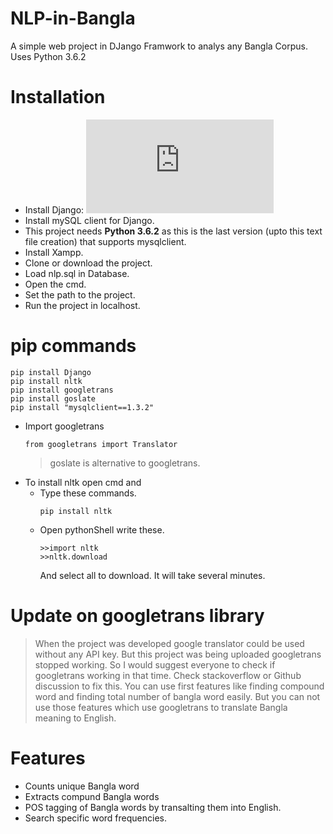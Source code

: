 # NLP-in-Bangla
A simple web project in DJango Framwork to analys any Bangla Corpus. Uses Python 3.6.2

# Installation
  - Install Django: ![Django Installation Guide](https://github.com/Yunus0or1/Guidelines-How_TO/blob/master/How%20to%20use%20Django%20Framework.txt)
  - Install mySQL client for Django.
  - This project needs **Python 3.6.2** as this is the last version (upto this text file creation) that supports mysqlclient.
  - Install Xampp.
  - Clone or download the project.
  - Load nlp.sql in Database.
  - Open the cmd.
  - Set the path to the project.
  - Run the project in localhost.
  
# pip commands
  ```
  pip install Django
  pip install nltk
  pip install googletrans
  pip install goslate
  pip install "mysqlclient==1.3.2"
  ```
  - Import googletrans
    ```
    from googletrans import Translator
    ```
    > goslate is alternative to googletrans.
  - To install nltk open cmd and
    - Type these commands. 
      ```
      pip install nltk 
      ```
    - Open pythonShell write these. 
      ```
      >>import nltk 
      >>nltk.download
      ```
      And select all to download. It will take several minutes. 

  
# Update on googletrans library
>When the project was developed google translator could be used without any API key.  But this project was being uploaded googletrans stopped working. So I would suggest everyone to check if googletrans working in that time. Check stackoverflow or Github discussion to fix this. You can use first features like finding compound word and finding total number of bangla word easily. But you can not use those features which use googletrans to translate Bangla meaning to English.

# Features

  - Counts unique Bangla word
  - Extracts compund Bangla words
  - POS tagging of Bangla words by transalting them into English.
  - Search specific word frequencies.
